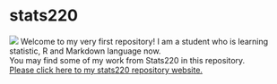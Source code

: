 # stats220
![](https://cdn3.iconfinder.com/data/icons/higher-education-icon-set/256/chart.png)
Welcome to my very first repository! I am a student who is learning statistic, R and Markdown language now.  
You may find some of my work from Stats220 in this repository.  
[Please click here to my stats220 repository website.](https://220pmc.github.io/stats220/)
